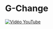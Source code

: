 # G-Change

[![Vidéo YouTube](https://www.youtube.com/embed/z6H-IyslkGU)](https://www.youtube.com/embed/z6H-IyslkGU)

